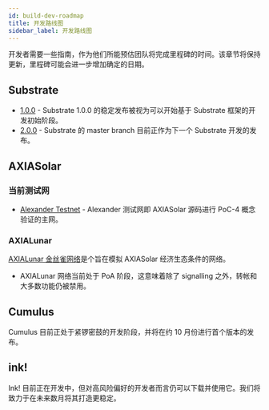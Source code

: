 ```yaml
---
id: build-dev-roadmap
title: 开发路线图
sidebar_label: 开发路线图
---
```


开发者需要一些指南，作为他们所能预估团队将完成里程碑的时间。该章节将保持更新，里程碑可能会进一步增加确定的日期。

## Substrate

- [1.0.0](https://github.com/axia-tech/substrate/tree/v1.0) - Substrate 1.0.0 的稳定发布被视为可以开始基于 Substrate 框架的开发初始阶段。
- [2.0.0](https://github.com/axia-tech/substrate) - Substrate 的 master branch 目前正作为下一个 Substrate 开发的发布。

## AXIASolar

### 当前测试网

- [Alexander Testnet](https://github.com/axia-tech/axiasolar#install-poc-4-on-alexander-testnet) - Alexander 测试网即 AXIASolar 源码进行 PoC-4 概念验证的主网。

### AXIALunar

[AXIALunar 金丝雀网络](https://github.com/axia-tech/axiasolar#22-install-axialunar-canary-network)是个旨在模拟 AXIASolar 经济生态条件的网络。

- AXIALunar 网络当前处于 PoA 阶段，这意味着除了 signalling 之外，转帐和大多数功能仍被禁用。

## Cumulus

Cumulus 目前正处于紧锣密鼓的开发阶段，并将在约 10 月份进行首个版本的发布。

## ink!

Ink! 目前正在开发中，但对高风险偏好的开发者而言仍可以下载并使用它。我们将致力于在未来数月将其打造更稳定。
